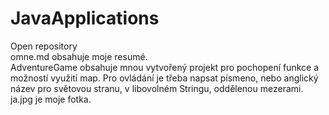 # JavaApplications
Open repository<br />
omne.md obsahuje moje resumé.<br />
AdventureGame obsahuje mnou vytvořený projekt pro pochopení funkce a možností využití map. Pro ovládání je třeba napsat písmeno, nebo anglický název pro světovou stranu, v libovolném Stringu, oddělenou mezerami.<br />
ja.jpg je moje fotka.
